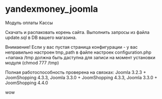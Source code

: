 yandexmoney_joomla
==================

Модуль оплаты Кассы

Скачать и распаковать корень сайта.
Выполнить запросы из файла update.sql в DB вашего магазина.

Внимаение! Если у вас пустая страница конфигурации - у вас неправильно настроен tmp_path в файле настроек configuration.php
+папака /tmp должна быть даступна для записи на момент установки модуля (chmod 777 /tmp)


Полная работоспособность проверена на связках: Joomla 3.2.3 + JoomShopping 4.3.3, Joomla 3.3.0 + JoomShopping 4.3.3, Joomla 3.3.0 + JoomShopping 4.4.0

wow
